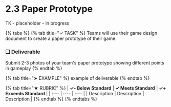 # 2.3 Paper Prototype

TK - placeholder - in progress

{% tabs %}
{% tab title="✓ TASK" %}
Teams will use their game design document to create a paper prototype of their game.

### **❏ Deliverable**

Submit 2-3 photos of your team's paper prototype showing different points in gameplay
{% endtab %}

{% tab title="➤ EXAMPLE" %}
example of deliverable
{% endtab %}

{% tab title="★ RUBRIC" %}
| **✓- Below Standard** | **✓ Meets Standard** | **✓+ Exceeds Standard** |
| :--- | :--- | :--- |
| Description | Description | Description |
{% endtab %}
{% endtabs %}

